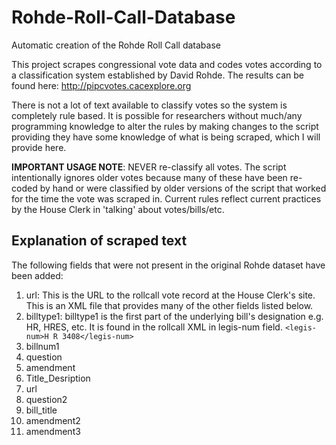 # Rohde-Roll-Call-Database
Automatic creation of the Rohde Roll Call database

This project scrapes congressional vote data and codes votes according to a classification system established by David Rohde. The results can be found here: <a href="http://pipcvotes.cacexplore.org">http://pipcvotes.cacexplore.org</a>

There is not a lot of text available to classify votes so the system is completely rule based. It is possible for researchers without much/any programming knowledge to alter the rules by making changes to the script providing they have some knowledge of what is being scraped, which I will provide here.

**IMPORTANT USAGE NOTE**: NEVER re-classify all votes. The script intentionally ignores older votes because many of these have been re-coded by hand or were classified by older versions of the script that worked for the time the vote was scraped in. Current rules reflect current practices by the House Clerk in 'talking' about votes/bills/etc.

## Explanation of scraped text

The following fields that were not present in the original Rohde dataset have been added:

1. url: This is the URL to the rollcall vote record at the House Clerk's site. This is an XML file that provides many of the other fields listed below.
1. billtype1: billtype1 is the first part of the underlying bill's designation e.g. HR, HRES, etc. It is found in the rollcall XML in legis-num field. `<legis-num>H R 3408</legis-num>`
2. billnum1
3. question
4. amendment
5. Title_Desription
6. url
7. question2
8. bill_title
9. amendment2
10. amendment3
